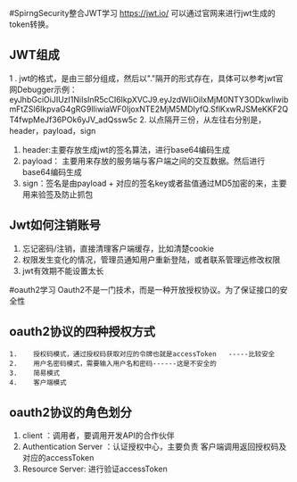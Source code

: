 #SpirngSecurity整合JWT学习
https://jwt.io/   可以通过官网来进行jwt生成的token转换。
## JWT组成
1 . jwt的格式，是由三部分组成，然后以"."隔开的形式存在，具体可以参考jwt官网Debugger示例：
eyJhbGciOiJIUzI1NiIsInR5cCI6IkpXVCJ9.eyJzdWIiOiIxMjM0NTY3ODkwIiwibmFtZSI6IkpvaG4gRG9lIiwiaWF0IjoxNTE2MjM5MDIyfQ.SflKxwRJSMeKKF2QT4fwpMeJf36POk6yJV_adQssw5c
2. 以点隔开三份，从左往右分别是，header，payload，sign
   1.  header:主要存放生成jwt的签名算法，进行base64编码生成
   2.  payload： 主要用来存放的服务端与客户端之间的交互数据。然后进行base64编码生成
   3.  sign：签名是由payload + 对应的签名key或者盐值通过MD5加密的来，主要用来验签及防止抓包
   
## Jwt如何注销账号
1. 忘记密码/注销，直接清理客户端缓存，比如清楚cookie
2. 权限发生变化的情况，管理员通知用户重新登陆，或者联系管理远修改权限
3. jwt有效期不能设置太长

#oauth2学习
Oauth2不是一门技术，而是一种开放授权协议。为了保证接口的安全性
## oauth2协议的四种授权方式
    1.    授权码模式，通过授权码获取对应的令牌也就是accessToken   -----比较安全
    2.    用户名密码模式，需要输入用户名和密码------这是不安全的
    3.    简易模式
    4.    客户端模式
     
    
## oauth2协议的角色划分
1. client ：调用者，要调用开发API的合作伙伴
2. Authentication Server ：认证授权中心，主要负责 客户端调用返回授权码及对应的accessToken
3. Resource Server: 进行验证accessToken